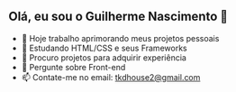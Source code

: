 ## Olá, eu sou o Guilherme Nascimento 👋

- 🔭 Hoje trabalho aprimorando meus projetos pessoais 
- 🌱 Estudando HTML/CSS e seus Frameworks
- 👯 Procuro projetos para adquirir experiência 
- 💬 Pergunte sobre Front-end
- 📫 Contate-me no email: tkdhouse2@gmail.com

<!--
**NoobwanX9/NoobwanX9** is a ✨ _special_ ✨ repository because its `README.md` (this file) appears on your GitHub profile.

Here are some ideas to get you started:

- 🔭 Hoje trabalho aprimorando meus projetos pessoais 
- 🌱 Estudando HTML/CSS e seus Frameworks
- 👯 Procuro projetos para adquirir experiência 
- 💬 Pergunte sobre Front-end
- 📫 Contate-me no email: tkdhouse2@gmail.com

-->
